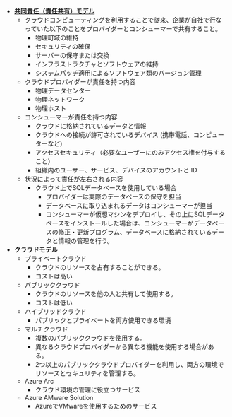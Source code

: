 - **[共同責任（責任共有）モデル](https://learn.microsoft.com/ja-jp/azure/security/fundamentals/shared-responsibility)**
  - クラウドコンピューティングを利用することで従来、企業が自社で行なっていた以下のことをプロバイダーとコンシューマーで共有すること。
    - 物理町域の維持
    - セキュリティの確保
    - サーバーの保守または交換
    - インフラストラクチャとソフトウェアの維持
    - システムパッチ適用によるソフトウェア類のバージョン管理
  - クラウドプロバイダーが責任を持つ内容
    - 物理データセンター
    - 物理ネットワーク
    - 物理ホスト
  - コンシューマーが責任を持つ内容
    - クラウドに格納されているデータと情報
    - クラウドへの接続が許可されているデバイス (携帯電話、コンピューターなど)
    - アクセスセキュリティ（必要なユーザーにのみアクセス権を付与すること）
    - 組織内のユーザー、サービス、デバイスのアカウントと ID
  - 状況によって責任が左右される内容
    - クラウド上でSQLデータベースを使用している場合
      - プロバイダーは実際のデータベースの保守を担当
      - データベースに取り込まれるデータはコンシューマーが担当
      - コンシューマーが仮想マシンをデプロイし、その上にSQLデータベースをインストールした場合は、コンシューマーがデータベースの修正・更新プログラム、データベースに格納されているデータと情報の管理を行う。
- **クラウドモデル**
  - プライベートクラウド
    - クラウドのリソースを占有することができる。
    - コストは高い
  - パブリッククラウド
    - クラウドのリソースを他の人と共有して使用する。
    - コストは低い
  - ハイブリッドクラウド
    - パブリックとプライベートを両方使用できる環境
  - マルチクラウド
    - 複数のパブリッククラウドを使用する。
    - 異なるクラウドプロバイダーから異なる機能を使用する場合がある。
    - 2つ以上のパブリッククラウドプロバイダーを利用し、両方の環境でリソースとセキュリティを管理する。
  - Azure Arc
    - クラウド環境の管理に役立つサービス
  - Azure AMware Solution
    - AzureでVMwareを使用するためのサービス